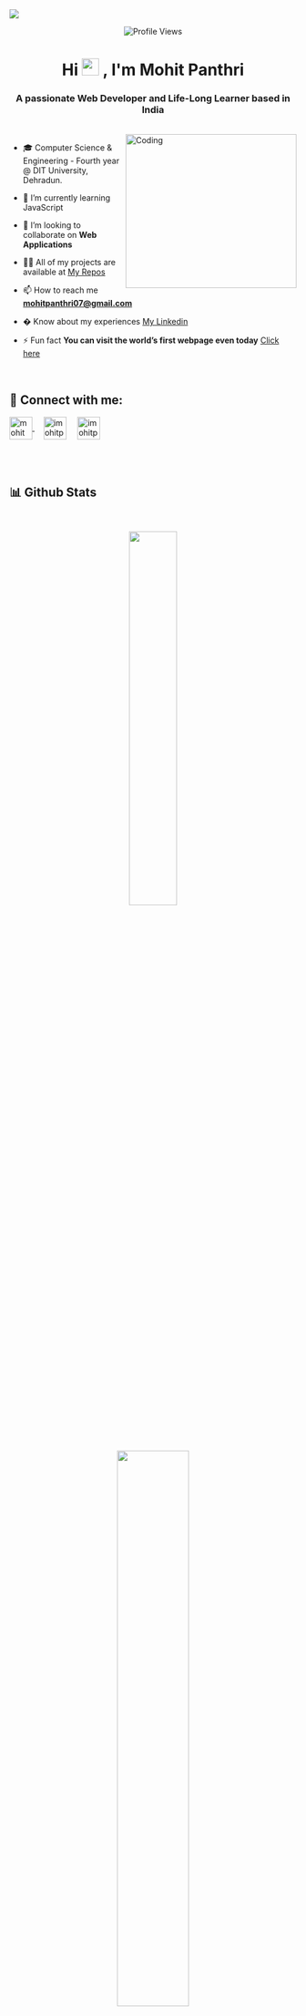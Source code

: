 <img align="center" src="https://user-images.githubusercontent.com/99413629/212354977-f1982553-e8c9-4fd8-8605-b06907901eec.gif">

<div align=center>
      
![Profile Views](https://komarev.com/ghpvc/?username=mohitpanthri&color=219ebc&style=flat)

</div>

<!-- <h1 align="center">Hi 👋, I'm Mohit Panthri</h1> -->

<div align="center"> 
<h1> Hi <img src="https://user-images.githubusercontent.com/99413629/212355689-3911cc66-da6d-4432-abfb-864fdaf544c3.gif" width="30"> , I'm Mohit Panthri </h1>
</div>

<h3 align="center">A passionate Web Developer and Life-Long Learner based in India</h3>
<br>

<img align="right" alt="Coding" height="270" width="300" src="https://user-images.githubusercontent.com/99413629/212356179-72d0d750-710a-4077-8c79-34b55d6eb954.gif">

- 🎓 Computer Science & Engineering - Fourth year @ DIT University, Dehradun.

- 🌱 I’m currently learning JavaScript

- 👯 I’m looking to collaborate on **Web Applications**

- 👨‍💻 All of my projects are available at [My Repos](https://github.com/mohitpanthri?tab=repositories)

- 📫 How to reach me **mohitpanthri07@gmail.com**

- � Know about my experiences [My Linkedin](https://www.linkedin.com/in/mohit-panthri-a36045210/)

- ⚡ Fun fact **You can visit the world’s first webpage even today** [Click here](http://info.cern.ch/hypertext/WWW/TheProject.html)

<br>

<h2 align="left"> 💬 <b>Connect with me:</b></h2>

<p align="left">
<a href="https://www.linkedin.com/in/mohit-panthri-a36045210/" target="blank"><img align="center" src="https://user-images.githubusercontent.com/99413629/212359457-7cec5290-c241-4959-90e4-2856d94eb57a.svg" alt="mohit panthri" height="40" width="40" />
</a>
&nbsp; &nbsp;
<a href="https://www.instagram.com/imohitpanthri" target="blank"><img align="center" src="https://user-images.githubusercontent.com/99413629/212359076-10c5cec2-4754-402c-bfc7-054ea0ec2dca.svg" alt="imohitpanthri" height="40" width="40" /></a>
&nbsp; &nbsp;     
<a href="https://twitter.com/imohitpanthri" target="blank"><img align="center" src="https://github.com/mohitpanthri/mohitpanthri/assets/99413629/82bcc3dc-30bd-48bc-bcd4-2b9987d6dd82" alt="imohitpanthri" height="40" width="40" /></a>

</p>

<br>

<br>

<h2 align="left"><b>📊 Github Stats</b></h2>
<br>

<p align="center">
      <img width="41%"
        src="https://github-readme-stats.vercel.app/api/top-langs/?username=mohitpanthri&layout=compact&theme=highcontrast"
      />
    </p>
    
<p align="center">
<img width="50%"
src="https://github-readme-streak-stats.herokuapp.com/?user=mohitpanthri&currStreakNum=2FD3EB&fire=pink&sideLabels=F00&theme=highcontrast&sideLabels=f77f00"
      />
<br><br>
</p>

<div align="center">

<h2 align="left"><b>🧑‍💻 Tech Stack</b></h2>
<br>

<img width="80px" src="https://github.com/mohitpanthri/mohitpanthri/assets/99413629/13fd39c1-87e3-4f18-8e3c-fdd1cbe69308)" />
&nbsp;
<img width="70px"  src="https://github.com/mohitpanthri/mohitpanthri/assets/99413629/5799bdbc-bf5a-4a97-ae8d-26fe446a6e01" />
&nbsp;
<img width="70px"  src="https://github.com/mohitpanthri/mohitpanthri/assets/99413629/22885a48-8b43-4a40-af66-92412e3fb34f" />
&nbsp;
<img width="70px"  src="https://github.com/mohitpanthri/mohitpanthri/assets/99413629/8a582639-e0b9-4f0f-ad7d-ba032546f184" />
&nbsp;
<img width="70px"  src="https://github.com/mohitpanthri/mohitpanthri/assets/99413629/62360093-3e9c-4cf0-85ad-90c5a9cbbf5b" />
&nbsp;
<img width="70px"  src="https://github.com/mohitpanthri/mohitpanthri/assets/99413629/825ac57b-c248-4523-b40c-1ea57eb69e91" />
&nbsp;
<img width="70px"  src="https://github.com/mohitpanthri/mohitpanthri/assets/99413629/d3cd1cb5-8fbe-4f79-b699-3afbe45cf642" />
&nbsp;
<img width="70px"  src="https://github.com/mohitpanthri/mohitpanthri/assets/99413629/c8c04f75-5375-4289-bb34-e37aee9b3859" />
&nbsp;
<img width="70px"  src="https://github.com/mohitpanthri/mohitpanthri/assets/99413629/df6bd6ee-d61e-4d65-8f74-9b1b4472790b" />

<h2></h2>
</div>


<br>

<p align="center">🎀 Contributions (<a href="https://guides.github.com/introduction/flow" title="GitHub flow">GitHub Flow</a>), 🔥 issues, and 🥮 feature requests are most welcome!</p>

<p align="center">💙 If you like my projects, Give them ⭐ and Share it with friends!</p>
</p>
<p align="center">Made with ❤️ by yours truly</p>

<br>

<div align="center">

[![Typing SVG](https://readme-typing-svg.herokuapp.com?font=arial&size=30&color=CBC0D3&background=1982C400&center=true&lines=%E2%9A%A1%EF%B8%8FStay+awesome!%E2%9A%A1%EF%B8%8F;%E2%9D%A4%EF%B8%8F+Have+a+nice+day+%E2%9D%A4%EF%B8%8F)](https://git.io/typing-svg)

</div>

<p align="center"> <img src="https://user-images.githubusercontent.com/99413629/212357396-fe1a483f-6269-43ea-bfe9-06099f7c0c87.svg" alt="wave svg" />
</p>
